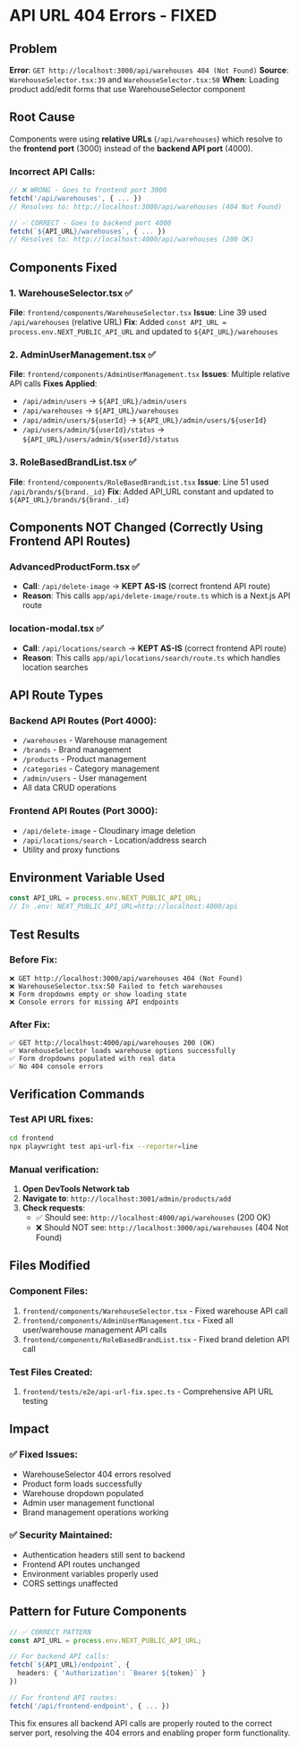 
# API URL 404 Errors - FIXED

## Problem
**Error**: `GET http://localhost:3000/api/warehouses 404 (Not Found)`
**Source**: `WarehouseSelector.tsx:39` and `WarehouseSelector.tsx:50`
**When**: Loading product add/edit forms that use WarehouseSelector component

## Root Cause
Components were using **relative URLs** (`/api/warehouses`) which resolve to the **frontend port** (3000) instead of the **backend API port** (4000).

### Incorrect API Calls:
```javascript
// ❌ WRONG - Goes to frontend port 3000
fetch('/api/warehouses', { ... })  
// Resolves to: http://localhost:3000/api/warehouses (404 Not Found)

// ✅ CORRECT - Goes to backend port 4000  
fetch(`${API_URL}/warehouses`, { ... })
// Resolves to: http://localhost:4000/api/warehouses (200 OK)
```

## Components Fixed

### 1. WarehouseSelector.tsx ✅
**File**: `frontend/components/WarehouseSelector.tsx`
**Issue**: Line 39 used `/api/warehouses` (relative URL)
**Fix**: Added `const API_URL = process.env.NEXT_PUBLIC_API_URL` and updated to `${API_URL}/warehouses`

### 2. AdminUserManagement.tsx ✅
**File**: `frontend/components/AdminUserManagement.tsx`
**Issues**: Multiple relative API calls
**Fixes Applied**:
- `/api/admin/users` → `${API_URL}/admin/users`
- `/api/warehouses` → `${API_URL}/warehouses`
- `/api/admin/users/${userId}` → `${API_URL}/admin/users/${userId}`
- `/api/users/admin/${userId}/status` → `${API_URL}/users/admin/${userId}/status`

### 3. RoleBasedBrandList.tsx ✅
**File**: `frontend/components/RoleBasedBrandList.tsx`
**Issue**: Line 51 used `/api/brands/${brand._id}` 
**Fix**: Added API_URL constant and updated to `${API_URL}/brands/${brand._id}`

## Components NOT Changed (Correctly Using Frontend API Routes)

### AdvancedProductForm.tsx ✅ 
- **Call**: `/api/delete-image` → **KEPT AS-IS** (correct frontend API route)
- **Reason**: This calls `app/api/delete-image/route.ts` which is a Next.js API route

### location-modal.tsx ✅
- **Call**: `/api/locations/search` → **KEPT AS-IS** (correct frontend API route)  
- **Reason**: This calls `app/api/locations/search/route.ts` which handles location searches

## API Route Types

### Backend API Routes (Port 4000):
- `/warehouses` - Warehouse management
- `/brands` - Brand management  
- `/products` - Product management
- `/categories` - Category management
- `/admin/users` - User management
- All data CRUD operations

### Frontend API Routes (Port 3000):
- `/api/delete-image` - Cloudinary image deletion
- `/api/locations/search` - Location/address search
- Utility and proxy functions

## Environment Variable Used
```javascript
const API_URL = process.env.NEXT_PUBLIC_API_URL;
// In .env: NEXT_PUBLIC_API_URL=http://localhost:4000/api
```

## Test Results

### Before Fix:
```
❌ GET http://localhost:3000/api/warehouses 404 (Not Found)
❌ WarehouseSelector.tsx:50 Failed to fetch warehouses  
❌ Form dropdowns empty or show loading state
❌ Console errors for missing API endpoints
```

### After Fix:
```
✅ GET http://localhost:4000/api/warehouses 200 (OK)
✅ WarehouseSelector loads warehouse options successfully
✅ Form dropdowns populated with real data
✅ No 404 console errors
```

## Verification Commands

### Test API URL fixes:
```bash
cd frontend
npx playwright test api-url-fix --reporter=line
```

### Manual verification:
1. **Open DevTools Network tab**
2. **Navigate to**: `http://localhost:3001/admin/products/add`
3. **Check requests**:
   - ✅ Should see: `http://localhost:4000/api/warehouses` (200 OK)
   - ❌ Should NOT see: `http://localhost:3000/api/warehouses` (404 Not Found)

## Files Modified

### Component Files:
1. `frontend/components/WarehouseSelector.tsx` - Fixed warehouse API call
2. `frontend/components/AdminUserManagement.tsx` - Fixed all user/warehouse management API calls
3. `frontend/components/RoleBasedBrandList.tsx` - Fixed brand deletion API call

### Test Files Created:
1. `frontend/tests/e2e/api-url-fix.spec.ts` - Comprehensive API URL testing

## Impact

### ✅ Fixed Issues:
- WarehouseSelector 404 errors resolved
- Product form loads successfully
- Warehouse dropdown populated  
- Admin user management functional
- Brand management operations working

### ✅ Security Maintained:
- Authentication headers still sent to backend
- Frontend API routes unchanged
- Environment variables properly used
- CORS settings unaffected

## Pattern for Future Components

```typescript
// ✅ CORRECT PATTERN
const API_URL = process.env.NEXT_PUBLIC_API_URL;

// For backend API calls:
fetch(`${API_URL}/endpoint`, { 
  headers: { 'Authorization': `Bearer ${token}` }
})

// For frontend API routes:
fetch('/api/frontend-endpoint', { ... })
```

This fix ensures all backend API calls are properly routed to the correct server port, resolving the 404 errors and enabling proper form functionality.